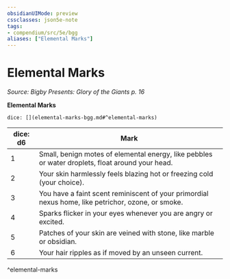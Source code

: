 ```yaml
---
obsidianUIMode: preview
cssclasses: json5e-note
tags:
- compendium/src/5e/bgg
aliases: ["Elemental Marks"]
---
```

# Elemental Marks
*Source: Bigby Presents: Glory of the Giants p. 16* 

**Elemental Marks**

`dice: [](elemental-marks-bgg.md#^elemental-marks)`

| dice: d6 | Mark |
|----------|------|
| 1 | Small, benign motes of elemental energy, like pebbles or water droplets, float around your head. |
| 2 | Your skin harmlessly feels blazing hot or freezing cold (your choice). |
| 3 | You have a faint scent reminiscent of your primordial nexus home, like petrichor, ozone, or smoke. |
| 4 | Sparks flicker in your eyes whenever you are angry or excited. |
| 5 | Patches of your skin are veined with stone, like marble or obsidian. |
| 6 | Your hair ripples as if moved by an unseen current. |
^elemental-marks